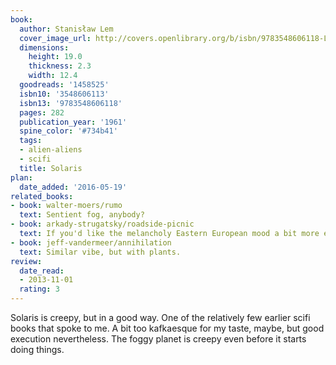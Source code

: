 ```yaml
---
book:
  author: Stanisław Lem
  cover_image_url: http://covers.openlibrary.org/b/isbn/9783548606118-L.jpg
  dimensions:
    height: 19.0
    thickness: 2.3
    width: 12.4
  goodreads: '1458525'
  isbn10: '3548606113'
  isbn13: '9783548606118'
  pages: 282
  publication_year: '1961'
  spine_color: '#734b41'
  tags:
  - alien-aliens
  - scifi
  title: Solaris
plan:
  date_added: '2016-05-19'
related_books:
- book: walter-moers/rumo
  text: Sentient fog, anybody?
- book: arkady-strugatsky/roadside-picnic
  text: If you'd like the melancholy Eastern European mood a bit more explicit.
- book: jeff-vandermeer/annihilation
  text: Similar vibe, but with plants.
review:
  date_read:
  - 2013-11-01
  rating: 3
---
```

Solaris is creepy, but in a good way. One of the relatively few earlier scifi books that spoke to me. A bit too
kafkaesque for my taste, maybe, but good execution nevertheless. The foggy planet is creepy even before it starts doing
things.
